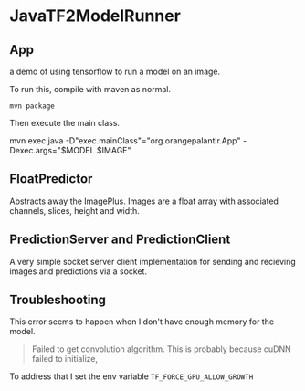 # JavaTF2ModelRunner

## App
a demo of using tensorflow to run a model on an image.

To run this, compile with maven as normal.

    mvn package

Then execute the main class.

mvn exec:java -D"exec.mainClass"="org.orangepalantir.App" -Dexec.args="$MODEL $IMAGE"

## FloatPredictor

Abstracts away the ImagePlus. Images are a float array with associated channels, slices, height and width.
## PredictionServer and PredictionClient

A very simple socket server client implementation for sending and recieving images and predictions via a socket.

## Troubleshooting

This error seems to happen when I don't have enough memory
for the model.

>Failed to get convolution algorithm. This is probably because cuDNN failed to initialize,

To address that I set the env variable `TF_FORCE_GPU_ALLOW_GROWTH`